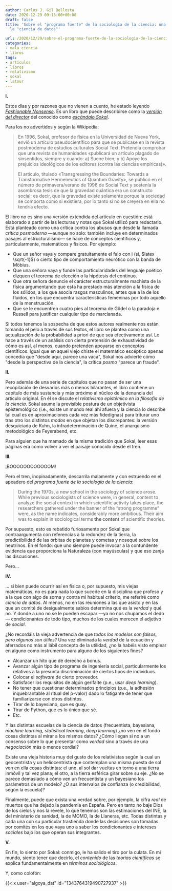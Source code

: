 ```yaml
---
author: Carlos J. Gil Bellosta
date: 2020-12-29 09:13:00+00:00
draft: false
title: 'Sobre el "programa fuerte" de la sociología de la ciencia: una visión desde
  la "ciencia de datos"'

url: /2020/12/29/sobre-el-programa-fuerte-de-la-sociologia-de-la-ciencia-una-vision-desde-la-ciencia-de-datos/
categories:
- mala ciencia
- libros
tags:
- artículos
- libros
- relativismo
- sokal
- latour
---
```


**I.**

Estos días y por razones que no vienen a cuento, he estado leyendo _[Fashionable Nonsense](https://en.wikipedia.org/wiki/Fashionable_Nonsense)_. Es un libro que puede describirse como la _[versión del director](https://es.wikipedia.org/wiki/Versi%C3%B3n_del_director)_ del conocido como _[escándalo Sokal](https://es.wikipedia.org/wiki/Esc%C3%A1ndalo_Sokal)_.

Para los no advertidos y según la Wikipedia:

>En 1996, Sokal, profesor de física en la Universidad de Nueva York, envió un artículo pseudocientífico para que se publicase en la revista postmoderna de estudios culturales Social Text. Pretendía comprobar que una revista de humanidades «publicará un artículo plagado de sinsentidos, siempre y cuando: a) Suene bien; y b) Apoye los prejuicios ideológicos de los editores (contra las ciencias empíricas)».
>
> El artículo, titulado «Transgressing the Boundaries: Towards a Transformative Hermeneutics of Quantum Gravity», se publicó en el número de primavera/verano de 1996 de Social Text y sostenía la asombrosa tesis de que la gravedad cuántica era un constructo social; es decir, que la gravedad existe solamente porque la sociedad se comporta como si existiera, por lo tanto si no se creyera en ella no tendría efecto.

El libro no es sino una versión extendida del artículo en cuestión: está elaborado a partir de las lecturas y notas que Sokal utilizó para redactarlo. Está planteado como una crítica contra los abusos que desde la llamada _crítica posmoderna_ —aunque no solo: también incluye en determinados pasajes al estructuralismo— se hace de conceptos científicos y, particularmente, matemáticos y físicos. Por ejemplo:

* Que un señor vaya y compare gratuitamente el falo con i (sí, $latex \sqrt{-1}$) o cierto tipo de comportamiento neurótico con la banda de Möbius.
* Que una señora vaya y funde las particularidades del lenguaje poético dizquen el teorema de elección o la hipótesis del continuo.
* Que otra señora denuncie el carácter estructuralmente machista de la física argumentando que esta ha prestado más atención a la física de los sólidos, a los que asocia rasgos masculinos, antes que a la de los fluidos, en  los que encuentra características femeninas por todo aquello de la menstruación.
* Que se le encuentren cuatro pies al teorema de Gödel o la paradoja e Russell para justificar cualquier tipo de marcianada.

Si todos tenemos la sospecha de que estos autores realmente nos están tomando el pelo a través de sus textos, el libro se plantea como una actualización de la probabilidad a priori de que sea efectivamente así. Lo hace a través de un análisis con cierta pretensión de exhaustividad de cómo es así, al menos, cuando pretenden apoyarse en conceptos científicos. Igual que en aquel viejo chiste el matemático escéptico apenas concedía que "desde aquí, parece una vaca", Sokal nos advierte cómo "desde la perspectiva de la ciencia", la crítica _posmo_ "parece un fraude".

**II.**

Pero además de una serie de capítulos que no pasan de ser una recopilación de desvaríos más o menos hilarantes, el libro contiene un capítulo de más sustancia y más próximo al núcleo de la denuncia del artículo original. En él se discute el _relativismo epistémico en la filosofía de la ciencia_. Sokal asume la previsible postura de un objetivista epistemológico (i.e., existe un mundo real ahí afuera y la ciencia lo describe tal cual es en aproximaciones cada vez más fidedignas) para triturar uno tras otro los distintos _modos_ en que objetan los discrepantes: la versión desquiciada de Kuhn, la infradeterminación de Quine, el anarquismo metodológico de Feyerabend, etc.

Para alguien que ha mamado de la misma tradición que Sokal, leer esas páginas era como volver a ver el paisaje conocido desde el tren.

**III.**

¡BOOOOOOOOOOOOM!

Pero el tren, inopinadamente, descarrila malamente y con estruendo en el apeadero del _programa fuerte de la sociología de la ciencia_:

>During the 1970s, a new school in the sociology of science arose. While previous sociologists of science were, in general, content to analyze the social context in which scientific activity takes place, the researchers gathered under the banner of the “strong programme” were, as the name indicates, considerably more ambitious. Their aim was to explain in sociological terms **the content** of scientific theories.

Por supuesto, esto es rebatido furiosamente por Sokal que contraargumenta con referencias a la redondez de la tierra, la predictibilidad de las órbitas de planetas y cometas y nosequé sobre los neutrinos. En el fondo: que uno siempre puede invocar a la contundente evidencia que proporciona la Naturaleza (con mayúsculas) y que eso zanja las discusiones.

Pero...

**IV.**

... si bien puede ocurrir así en física o, por supuesto, mis viejas matemáticas, no es para nada lo que sucede en la disciplina que profeso y a la que con algo de sorna y contra mi habitual criterio, me referiré como _ciencia de datos_. Al menos, no en las reuniones a las que asisto y en las que un comité de desigualmente sabios determina qué es la _verdad_ y qué no. Y donde a uno no se le pueden escapar —ya no nos chupamos el dedo— condicionantes de todo tipo, muchos de los cuales merecen el adjetivo de _social_.

¿No recordáis la vieja advertencia de que _todos los modelos son falsos, pero algunos son útiles_? Una vez eliminada la _verdad_ de la ecuación y aferrados no más al lábil concepto de la utilidad, ¿no la habéis visto emplear en alguno como instrumento para alguno de los siguientes fines?

* Alcanzar un hito que dé derecho a bonus.
* Avanzar algún tipo de programa de ingeniería social, particularmente los  relativos a la presunta discriminación de ciertos tipos de individuos.
* Colocar el _software_ de cierto proveedor.
* Satisfacer los requisitos de algún gerifalte (p.e., usar _deep learning_).
* No tener que cuestionar determinados principios (p.e., la adhesión inquebrantable al ritual del p-valor) dado lo fatigante de tener que familiarizarse con otros distintos.
* Tirar de lo bayesiano, que es guay.
* Tirar de Python, que es lo único que sé.
* Etc.

Y las distintas escuelas de la ciencia de datos (frecuentista, bayesiana, _machine learning_, _statistical learning_, _deep learning_) ¿no ven en el fondo cosas distintas al mirar a los mismos datos? ¿Cómo llegan si no a un consenso sobre lo que presentar como _verdad_ sino a través de una _negociación_ más o menos cordial?

Existe una vieja historia muy del gusto de los relativistas según la cual un geocentrista y un heliocentrista que contemplan una misma puesta de sol ven en ella cosas distintas: el uno, al sol dar vueltas en torno a una tierra inmóvil y tal vez plana; el otro, a la tierra esférica girar sobre su eje. ¿No se parece demasiado a cómo ven un frecuentista y un bayesiano los parámetros de un modelo? ¿O sus intervalos de confianza (o credibilidad, según la escuela)?

Finalmente, puede que exista una verdad sobre, por ejemplo, la cifra _real_ de muertos que ha dejado la pandemia en España. Pero en tanto no baje Dios de los cielos y nos la revele, lo que tenemos son las estimaciones del INE, la del ministerio de sanidad, la de MOMO, la de Llaneras, etc. Todas distintas y cada una con su particular trastienda donde las decisiones son tomadas por comités en los que vaya uno a saber los condicionantes e intereses _sociales_ bajo los que operan sus integrantes.

**V.**

En fin, lo siento por Sokal: conmigo, le ha salido el tiro por la culata. En mi mundo, siento tener que decirlo, el _contenido_ de las _teorías científicas_ se explica fundamentalmente en _términos sociológicos_.

Y, como colofón:

{{< x user="algoya_dat" id="1343764319490727937" >}}